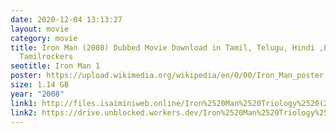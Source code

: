 ```yaml
---
date: 2020-12-04 13:13:27
layout: movie
category: movie
title: Iron Man (2008) Dubbed Movie Download in Tamil, Telugu, Hindi ,English HD
  Tamilrockers
seotitle: Iron Man 1
poster: https://upload.wikimedia.org/wikipedia/en/0/00/Iron_Man_poster.jpg
size: 1.14 GB
year: "2008"
link1: http://files.isaiminiweb.online/Iron%2520Man%2520Triology%2520(2008%2520to%25202013)/(Telegram%2520%40isaiminidownload)%2520-%2520Iron%2520Man%25201%2520(2008)%5B720p%2520-%2520BDRip%2520-%2520%5BTamil%2520Telugu%2520Hindi%2520Eng%5D?rootId=0AN9zhQ1hps-9Uk9PVA
link2: https://drive.unblocked.workers.dev/Iron%2520Man%2520Triology%2520(2008%2520to%25202013)/(Telegram%2520%40isaiminidownload)%2520-%2520Iron%2520Man%25201%2520(2008)%5B720p%2520-%2520BDRip%2520-%2520%5BTamil%2520Telugu%2520Hindi%2520Eng%5D?rootId=0AN9zhQ1hps-9Uk9PVA
---
```

